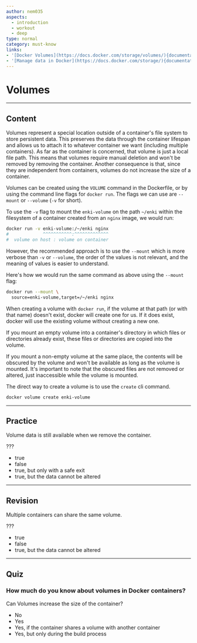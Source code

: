 ```yaml
---
author: nem035
aspects:
  - introduction
  - workout
  - deep
type: normal
category: must-know
links:
- '[Docker Volumes](https://docs.docker.com/storage/volumes/){documentation}'
- '[Manage data in Docker](https://docs.docker.com/storage/){documentation}'
---
```


# Volumes

---
## Content

Volumes represent a special location outside of a container's file system to store persistent data. This preserves the data through the container lifespan and allows us to attach it to whatever container we want (including multiple containers). As far as the container is concerned, that volume is just a local file path. This means that volumes require manual deletion and won't be removed by removing the container. Another consequence is that, since they are independent from containers, volumes do not increase the size of a container.

Volumes can be created using the `VOLUME` command in the Dockerfile, or by using the command line flags for `docker run`. The flags we can use are `--mount` or `--volume` (`-v` for short).

To use the `-v` flag to mount the `enki-volume` on the path `~/enki` within the filesystem of a container created from an `nginx` image, we would run:

```bash
docker run -v enki-volume:/~/enki nginx
#             ^^^^^^^^^^^:^^^^^^^^^^^^^
#  volume on host : volume on container
```

However, the recommended approach is to use the `--mount` which is more verbose than `-v` or `--volume`, the order of the values is not relevant, and the meaning of values is easier to understand.

Here's how we would run the same command as above using the `--mount` flag:

```bash
docker run --mount \
  source=enki-volume,target=/~/enki nginx
```

When creating a volume with `docker run`, if the volume at that path (or with that name) doesn't exist, docker will create one for us. If it does exist, docker will use the existing volume without creating a new one.

If you mount an empty volume into a container's directory in which files or directories already exist, these files or directories are copied into the volume.

If you mount a non-empty volume at the same place, the contents will be obscured by the volume and won't be available as long as the volume is mounted. It's important to note that the obscured files are not removed or altered, just inaccessible while the volume is mounted.

The direct way to create a volume is to use the `create` cli command.

```bash
docker volume create enki-volume
```

---
## Practice

Volume data is still available when we remove the container.

???

* true
* false
* true, but only with a safe exit
* true, but the data cannot be altered

---
## Revision

Multiple containers can share the same volume.

???

* true
* false
* true, but the data cannot be altered

---
## Quiz

### How much do you know about volumes in Docker containers?

Can Volumes increase the size of the container?

* No
* Yes
* Yes, if the container shares a volume with another container
* Yes, but only during the build process
